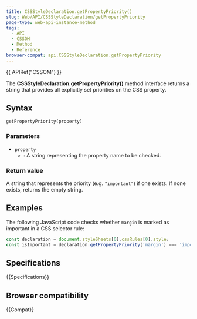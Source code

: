 ```yaml
---
title: CSSStyleDeclaration.getPropertyPriority()
slug: Web/API/CSSStyleDeclaration/getPropertyPriority
page-type: web-api-instance-method
tags:
  - API
  - CSSOM
  - Method
  - Reference
browser-compat: api.CSSStyleDeclaration.getPropertyPriority
---
```


{{ APIRef("CSSOM") }}

The **CSSStyleDeclaration.getPropertyPriority()** method interface returns
a string that provides all explicitly set priorities on the CSS
property.

## Syntax

```js-nolint
getPropertyPriority(property)
```

### Parameters

- `property`
  - : A string representing the property name to be checked.

### Return value

A string that represents the priority (e.g. `"important"`) if one exists.
If none exists, returns the empty string.

## Examples

The following JavaScript code checks whether `margin` is marked as important
in a CSS selector rule:

```js
const declaration = document.styleSheets[0].cssRules[0].style;
const isImportant = declaration.getPropertyPriority('margin') === 'important';
```

## Specifications

{{Specifications}}

## Browser compatibility

{{Compat}}
